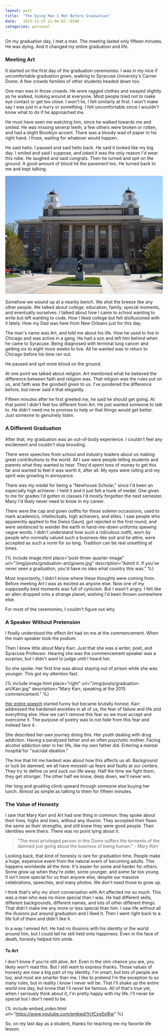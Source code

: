```yaml
---
layout: post
title:  "The Dying Man I Met Before Graduation"
date:   2015-12-15 21:04:02 -0500
categories: personal
---
```


On my graduation day, I met a man. The meeting lasted only fifteen minutes. He was dying. And it changed my entire graduation and life.

### Meeting Art

It started on the first day of the graduation ceremonies. I was in my nice if uncomfortable graduation gown, walking to Syracuse University's Carrier Dome. A few crowds families of other students headed down too.

One man was in those crowds. He wore ragged clothes and swayed slightly as he walked, looking around at everyone. Most people tried not to make eye contact or get too close. I won't lie, I felt similarly at first. I won't make say I was just in a hurry or something. I felt uncomfortable since I wouldn't know what to do if he approached me.

He must have seen me watching him, since he walked towards me and smiled. He was missing several teeth, a few others were broken or rotten, and had a slight Brooklyn accent. There was a bloody wad of paper in his right hand. I froze, waiting for whatever would happen.

He said hello. I paused and said hello back. He said it looked like my big day. I smiled and said I suppose, and joked it was the only reason I'd wear this robe. He laughed and said congrats. Then he turned and spit on the ground. A good amount of blood hit the pavement too. He turned back to me and kept talking.

<img class="post-three-quarter-image" src="/img/posts/graduation-art/Carnegie.jpg">

Somehow we wound up at a nearby bench. We shot the breeze like any other people. We talked about college, education, family, special moments, and eventually ourselves. I talked about how I came to school wanting to write but left wanting to code. How I liked college but felt disillusioned with it lately. How my Dad was here from New Orleans just for this day.

The man's name was Art, and told me about his life. How he used to live in Chicago and was active in a gang. He had a son and left him behind when he came to Syracuse. Being diagnosed with terminal lung cancer and getting six to eight more weeks to live. All he wanted was to return to Chicago before his time ran out.

He paused and spit more blood on the ground.

At one point we talked about religion. Art mentioned what he believed the difference between faith and religion was. That religion was the rules put on us, and faith was the goodwill given to us. I've pondered the difference before, but never said it that elegantly.

Fifteen minutes after he first greeted me, he said he should get going. At that poiint I didn't feel too different from Art. He just wanted someone to talk to. He didn't need me to promise to help or that things would get better. Just someone to genuinely listen.

### A Different Graduation

After that, my graduation was an out-of-body experience. I couldn't feel any excitement and couldn't stop brooding.

There were speeches from school and industry leaders about us making great contributions to the world. All I saw were people telling students and parents what they wanted to hear. They'd spent tons of money to get this far and wanted to feel it was worth it, after all. My eyes were rolling and my spirit was growling in annoyance.

There was my medal for being a "Newhouse Scholar," since I'd been an especially high achiever. I held it and it just felt a hunk of medal. One given to me for grades I'd gotten in classes I'd mostly forgotten the next semester. Many I'd likely never need to know in my career.

There were the cap and gown outfits for these solemn occassions, used to mark academics, intellectuals, high achievers, and elites. I saw people who apparently applied to the Swiss Gaurd, got rejected in the first round, and were sentenced to wander the earth in hand-me-down uniforms spewing vague words. I didn't understand how such a ridiculous outfit, worn by people who normally valued such a business-like suit and tie attire, were accepted as such a norm for so long. Tradition can be real unsettling at times.

{% include image.html place="post-three-quarter-image" url="/img/posts/graduation-art/gowns.jpg" description="Admit it. If you've never seen a graduation, you'd have no idea what country this was." %}

Most importantly, I didn't know where these thoughts were coming from. Before meeting Art I was as excited as anyone else. Now one of my supposedly best moments was full of cynicism. But I wasn't angry. I felt like an alien dropped onto a strange planet, wishing I'd been thrown somewhere else.

For most of the ceremonies, I couldn't figure out why.

### A Speaker Without Pretension

I finally understood the effect Art had on me at the commencement. When the main speaker took the podium.

Then I knew little about Mary Karr. Just that she was a writer, poet, and Syracuse Professor. Hearing she was the commencement speaker was a surprise, but I didn't want to judge until I heard her.

So she spoke. Her first line was about staying out of prison while she was younger. This got my attention fast.

{% include image.html place="right" url="/img/posts/graduation-art/Karr.jpg" description="Mary Karr, speaking at the 2015 commencement." %}

[Her entire speech](http://www.syracuse.com/news/index.ssf/2015/05/transcript_mary_karrs_syracuse_university_commencement_address.html) started funny but became brutally honest. Karr addressed the hardened anxieties in all of us, the fear of failure and life and everything else. How we can't remove this fear so we must accept and overcome it. The purpose of poetry was to not hide from this fear and instead face it.

She described her own journey doing this. Her youth dealing with drug addiction. Having a paralyzed father and an often psychotic mother. Facing alcohol addiction later in her life, like my own father did. Entering a mental hospital for "suicidal ideation."

The line that hit me hardest was about how this affects us all. Background or luck be damned, we all have messed-up fears and faults at our centers. They try to define us and suck our life away. Half the time we fight them, they get stronger. The other half we know, deep down, we'll never win.

Her long and grueling climb upward through someone else buying her lunch. Almost as simple as talking to them for fifteen minutes.

### The Value of Honesty

I saw that Mary Karr and Art had one thing in common: they spoke about their lives, highs and lows, without any illusion. They accepted their flaws the same as their strengths, and still knew they were good people. Their identities were theirs. There was no point lying about it.

> "The most privileged person in this Dome suffers the torments of the damned just going about the business of being human." *- Mary Karr*

Looking back, that kind of honesty is rare for graduation time. People make a huge, expensive event from the natural event of becoming adults. This happens worldwide all the time. It's easier for some and harder for others. Some grow up when they're older, some younger, and some far too young. It isn't more special for us than anyone else, despite our massive celebrations, speeches, and many photos. We don't need those to grow up.

I think that's why my short conversation with Art affected me so much. This was a man who was no more special than I was. He had different skills, different backgrounds, different names, and lots of other different things. That didn't make me any more or less special than him. I saw life without all the illusions put around graduation and I liked it. Then I went right back to a life full of them and didn't like it.

In a way I envied Art. He had no illusions with his identity or the world around him, but I could tell he still held onto happiness. Even in the face of death, honesty helped him smile.

#### To Art

I don't know if you're still alive, Art. Even in the slim chance you are, you likely won't read this. But I still want to express thanks. Those values of honesty are now a big part of my identity. I'm smart, but lots of people are too, and most are smarter than me. I like to pretend I'm the exception to so many rules, but in reality I know I never will be. That I'll shake up the entire world one day, but know that I'll never be famous. All of that's true yet, when I seriously think about it, I'm pretty happy with my life. I'll never be special but I don't need to be.

{% include embed_video.html url="https://www.youtube.com/embed/YcfCsg5xlRw" %}

So, on my last day as a student, thanks for teaching me my favorite life lesson.
